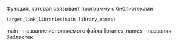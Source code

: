 Функция, которая связывает программу с библиотеками
```bash
target_link_libraries(main library_names)
```
main - название исполняемого файла
libraries_names - названия библиотек